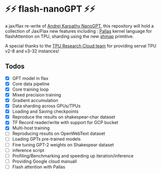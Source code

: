 # ⚡⚡ flash-nanoGPT ⚡⚡

a jax/flax re-write of [Andrej Karpathy NanoGPT]([url](https://github.com/karpathy/nanoGPT)), this repository will hold a collection of Jax/Flax new features including :
[Pallas]([url](https://jax.readthedocs.io/en/latest/pallas/index.html)) kernel language for flashAttention on TPU, sharding using the new [shmap]([url](https://jax.readthedocs.io/en/latest/jep/14273-shard-map.html)) primitive.

A special thanks to the [TPU Research Cloud team]([url](https://sites.research.google/trc/about/)) for providing serval TPU v2-8 and v3-32 instances!

## Todos

- [x] GPT model in flax
- [x] Core data pipeline
- [x] Core training loop
- [x] Mixed precision training
- [x] Gradient accumulation
- [x] Data sharding across GPUs/TPUs
- [x] Loading and Saving checkpoints
- [x] Reproduce the results on shakespear-char dataset
- [x] TF Record reader/write with support for GCP bucket
- [x] Multi-host training
- [ ] Reproducing results on OpenWebText dataset
- [ ] Loading GPTs pre-trained models
- [ ] Fine tuning GPT-2 weights on Shakespear dataset
- [ ] inference script 
- [ ] Profiling/Benchmarking and speeding up iteration/inference
- [ ] Providing Google cloud manuall
- [ ] Flash attention with Pallas
